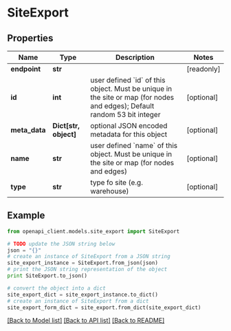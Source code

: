 # SiteExport


## Properties
Name | Type | Description | Notes
------------ | ------------- | ------------- | -------------
**endpoint** | **str** |  | [readonly] 
**id** | **int** | user defined &#x60;id&#x60; of this object. Must be unique in the site or map (for nodes and edges); Default random 53 bit integer | [optional] 
**meta_data** | **Dict[str, object]** | optional JSON encoded metadata for this object | [optional] 
**name** | **str** | user defined &#x60;name&#x60; of this object. Must be unique in the site or map (for nodes and edges) | [optional] 
**type** | **str** | type fo site (e.g. warehouse) | [optional] 

## Example

```python
from openapi_client.models.site_export import SiteExport

# TODO update the JSON string below
json = "{}"
# create an instance of SiteExport from a JSON string
site_export_instance = SiteExport.from_json(json)
# print the JSON string representation of the object
print SiteExport.to_json()

# convert the object into a dict
site_export_dict = site_export_instance.to_dict()
# create an instance of SiteExport from a dict
site_export_form_dict = site_export.from_dict(site_export_dict)
```
[[Back to Model list]](../README.md#documentation-for-models) [[Back to API list]](../README.md#documentation-for-api-endpoints) [[Back to README]](../README.md)


